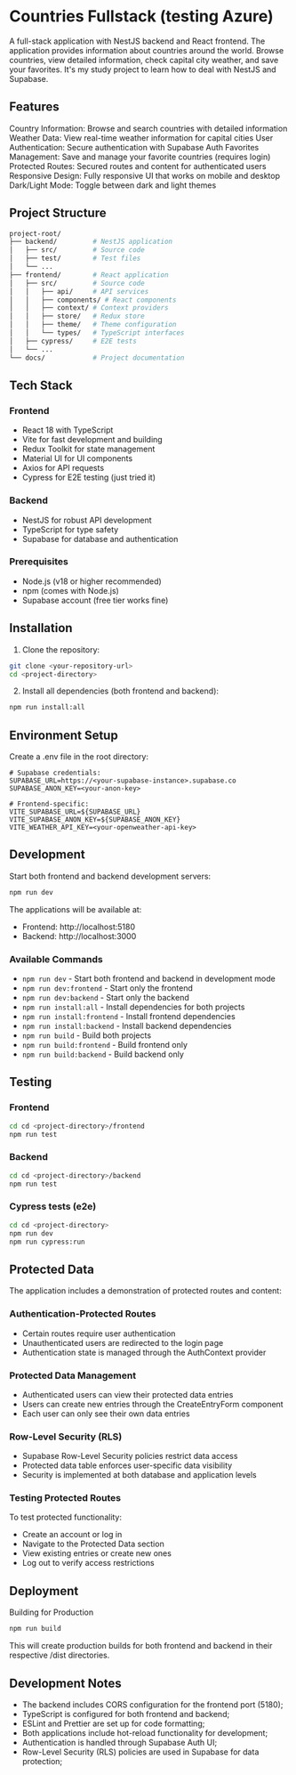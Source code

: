 # Countries Fullstack (testing Azure)

A full-stack application with NestJS backend and React frontend. The application provides information about countries around the world. Browse countries, view detailed information, check capital city weather, and save your favorites.
It's my study project to learn how to deal with NestJS and Supabase.

## Features

Country Information: Browse and search countries with detailed information
Weather Data: View real-time weather information for capital cities
User Authentication: Secure authentication with Supabase Auth
Favorites Management: Save and manage your favorite countries (requires login)
Protected Routes: Secured routes and content for authenticated users
Responsive Design: Fully responsive UI that works on mobile and desktop
Dark/Light Mode: Toggle between dark and light themes

## Project Structure

```sh
project-root/
├── backend/         # NestJS application
│   ├── src/         # Source code
│   ├── test/        # Test files
│   └── ...
├── frontend/        # React application
│   ├── src/         # Source code
│   │   ├── api/     # API services
│   │   ├── components/ # React components
│   │   ├── context/ # Context providers
│   │   ├── store/   # Redux store
│   │   ├── theme/   # Theme configuration
│   │   └── types/   # TypeScript interfaces
│   ├── cypress/     # E2E tests
│   └── ...
└── docs/            # Project documentation
```

## Tech Stack

### Frontend

-   React 18 with TypeScript
-   Vite for fast development and building
-   Redux Toolkit for state management
-   Material UI for UI components
-   Axios for API requests
-   Cypress for E2E testing (just tried it)

### Backend

-   NestJS for robust API development
-   TypeScript for type safety
-   Supabase for database and authentication

### Prerequisites

-   Node.js (v18 or higher recommended)
-   npm (comes with Node.js)
-   Supabase account (free tier works fine)

## Installation

1. Clone the repository:

```sh
git clone <your-repository-url>
cd <project-directory>
```

2. Install all dependencies (both frontend and backend):

```sh
npm run install:all
```

## Environment Setup

Create a .env file in the root directory:

```
# Supabase credentials:
SUPABASE_URL=https://<your-supabase-instance>.supabase.co
SUPABASE_ANON_KEY=<your-anon-key>

# Frontend-specific:
VITE_SUPABASE_URL=${SUPABASE_URL}
VITE_SUPABASE_ANON_KEY=${SUPABASE_ANON_KEY}
VITE_WEATHER_API_KEY=<your-openweather-api-key>
```

## Development

Start both frontend and backend development servers:

```sh
npm run dev
```

The applications will be available at:

-   Frontend: http://localhost:5180
-   Backend: http://localhost:3000

### Available Commands

-   `npm run dev` - Start both frontend and backend in development mode
-   `npm run dev:frontend` - Start only the frontend
-   `npm run dev:backend` - Start only the backend
-   `npm run install:all` - Install dependencies for both projects
-   `npm run install:frontend` - Install frontend dependencies
-   `npm run install:backend` - Install backend dependencies
-   `npm run build` - Build both projects
-   `npm run build:frontend` - Build frontend only
-   `npm run build:backend` - Build backend only

## Testing

### Frontend

```sh
cd cd <project-directory>/frontend
npm run test
```

### Backend

```sh
cd cd <project-directory>/backend
npm run test
```

### Cypress tests (e2e)

```sh
cd cd <project-directory>
npm run dev
npm run cypress:run
```

## Protected Data

The application includes a demonstration of protected routes and content:

### Authentication-Protected Routes

-   Certain routes require user authentication
-   Unauthenticated users are redirected to the login page
-   Authentication state is managed through the AuthContext provider

### Protected Data Management

-   Authenticated users can view their protected data entries
-   Users can create new entries through the CreateEntryForm component
-   Each user can only see their own data entries

### Row-Level Security (RLS)

-   Supabase Row-Level Security policies restrict data access
-   Protected data table enforces user-specific data visibility
-   Security is implemented at both database and application levels

### Testing Protected Routes

To test protected functionality:

-   Create an account or log in
-   Navigate to the Protected Data section
-   View existing entries or create new ones
-   Log out to verify access restrictions

## Deployment

Building for Production

```sh
npm run build
```

This will create production builds for both frontend and backend in their respective /dist directories.

## Development Notes

-   The backend includes CORS configuration for the frontend port (5180);
-   TypeScript is configured for both frontend and backend;
-   ESLint and Prettier are set up for code formatting;
-   Both applications include hot-reload functionality for development;
-   Authentication is handled through Supabase Auth UI;
-   Row-Level Security (RLS) policies are used in Supabase for data protection;
